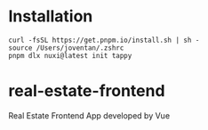 # Installation
```
curl -fsSL https://get.pnpm.io/install.sh | sh -
source /Users/joventan/.zshrc
pnpm dlx nuxi@latest init tappy
```


# real-estate-frontend
Real Estate Frontend App developed by Vue

